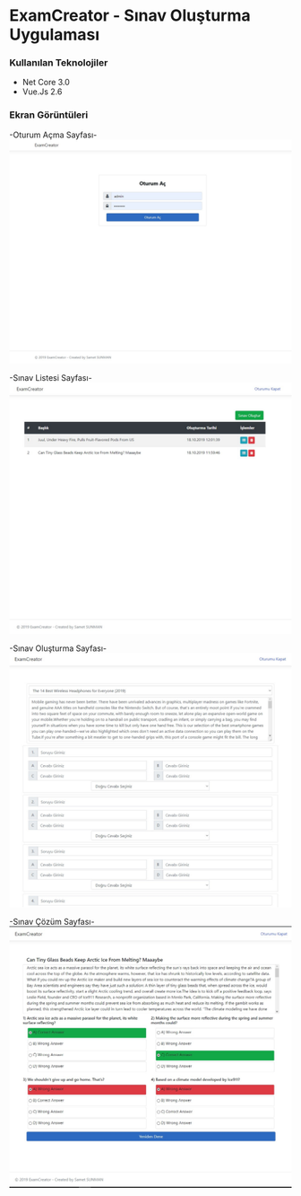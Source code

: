# ExamCreator - Sınav Oluşturma Uygulaması

### Kullanılan Teknolojiler

- Net Core 3.0
- Vue.Js 2.6


### Ekran Görüntüleri

-Oturum Açma Sayfası-
![GitHub Logo](/Screenshots/1.jpg)

-Sınav Listesi Sayfası-
![GitHub Logo](/Screenshots/2.jpg)

-Sınav Oluşturma Sayfası-
![GitHub Logo](/Screenshots/3.jpg)

-Sınav Çözüm Sayfası-
![GitHub Logo](/Screenshots/4.jpg)

